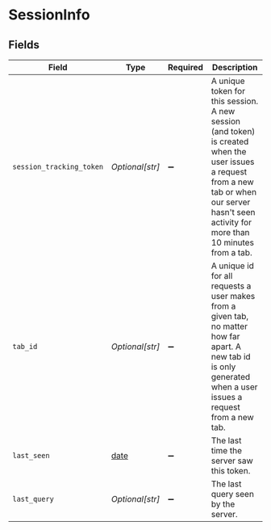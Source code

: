 # SessionInfo


## Fields

| Field                                                                                                                                                                                            | Type                                                                                                                                                                                             | Required                                                                                                                                                                                         | Description                                                                                                                                                                                      |
| ------------------------------------------------------------------------------------------------------------------------------------------------------------------------------------------------ | ------------------------------------------------------------------------------------------------------------------------------------------------------------------------------------------------ | ------------------------------------------------------------------------------------------------------------------------------------------------------------------------------------------------ | ------------------------------------------------------------------------------------------------------------------------------------------------------------------------------------------------ |
| `session_tracking_token`                                                                                                                                                                         | *Optional[str]*                                                                                                                                                                                  | :heavy_minus_sign:                                                                                                                                                                               | A unique token for this session. A new session (and token) is created when the user issues a request from a new tab or when our server hasn't seen activity for more than 10 minutes from a tab. |
| `tab_id`                                                                                                                                                                                         | *Optional[str]*                                                                                                                                                                                  | :heavy_minus_sign:                                                                                                                                                                               | A unique id for all requests a user makes from a given tab, no matter how far apart. A new tab id is only generated when a user issues a request from a new tab.                                 |
| `last_seen`                                                                                                                                                                                      | [date](https://docs.python.org/3/library/datetime.html#date-objects)                                                                                                                             | :heavy_minus_sign:                                                                                                                                                                               | The last time the server saw this token.                                                                                                                                                         |
| `last_query`                                                                                                                                                                                     | *Optional[str]*                                                                                                                                                                                  | :heavy_minus_sign:                                                                                                                                                                               | The last query seen by the server.                                                                                                                                                               |
